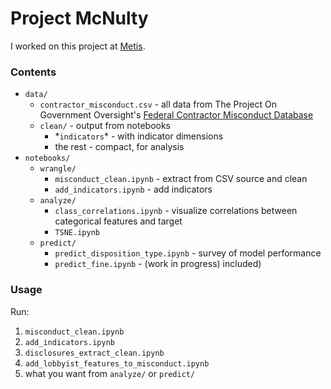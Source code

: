 # Project McNulty

I worked on this project at [Metis](https://www.thisismetis.com/).

### Contents
* `data/`
  * `contractor_misconduct.csv` - all data from The Project On Government Oversight's [Federal Contractor Misconduct Database](https://www.contractormisconduct.org/)
  * `clean/` - output from notebooks
    * \*`indicators`\* - with indicator dimensions
    * the rest - compact, for analysis
* `notebooks/`
  * `wrangle/`
    * `misconduct_clean.ipynb` - extract from CSV source and clean
    * `add_indicators.ipynb` - add indicators
  * `analyze/`
    * `class_correlations.ipynb` - visualize correlations between categorical features and target
    * `TSNE.ipynb`
  * `predict/`
    * `predict_disposition_type.ipynb` - survey of model performance
    * `predict_fine.ipynb` - (work in progress)
included)

### Usage
Run:
1. `misconduct_clean.ipynb`
2. `add_indicators.ipynb`
3. `disclosures_extract_clean.ipynb`
4. `add_lobbyist_features_to_misconduct.ipynb`
5. what you want from `analyze/` or `predict/`
